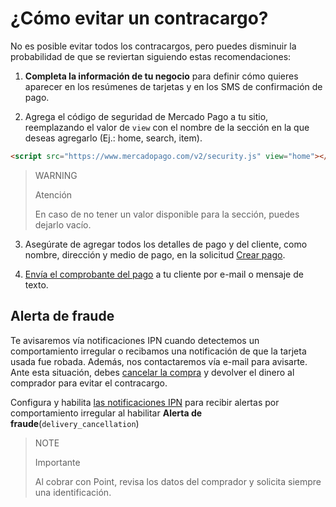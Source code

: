 # ¿Cómo evitar un contracargo?

No es posible evitar todos los contracargos, pero puedes disminuir la probabilidad de que se reviertan siguiendo estas recomendaciones:

1. **Completa la información de tu negocio** para definir cómo quieres aparecer en los resúmenes de tarjetas y en los SMS de confirmación de pago.
   
2. Agrega el código de seguridad de Mercado Pago a tu sitio, reemplazando el valor de `view` con el nombre de la sección en la que deseas agregarlo (Ej.: home, search, item).
```html
<script src="https://www.mercadopago.com/v2/security.js" view="home"></script>
```

> WARNING
>
> Atención
>
> En caso de no tener un valor disponible para la sección, puedes dejarlo vacío.

3. Asegúrate de agregar todos los detalles de pago y del cliente, como nombre, dirección y medio de pago, en la solicitud [Crear pago](/developers/es/reference/payments/_payments/post).
   
4. [Envía el comprobante del pago](https://www.mercadopago[FAKER][URL][DOMAIN]/ayuda/16170) a tu cliente por e-mail o mensaje de texto.
   

## Alerta de fraude
Te avisaremos vía notificaciones IPN  cuando detectemos un comportamiento irregular o recibamos una notificación de que la tarjeta usada fue robada. Además,  nos contactaremos  vía e-mail para avisarte. Ante esta situación, debes [cancelar la compra](/docs/checkout-api/payment-management/cancellations-and-refunds) y devolver el dinero al comprador para evitar el contracargo.

Configura y habilita [las notificaciones IPN](/developers/panel/ipn) para recibir alertas por comportamiento irregular al habilitar **Alerta de fraude**(`delivery_cancellation`) 

> NOTE
>
> Importante
> 
> Al cobrar con Point, revisa los datos del comprador y solicita siempre una identificación.

